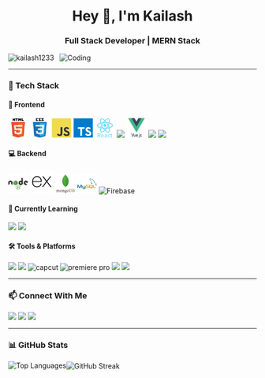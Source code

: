 <h1 align="center">Hey 👋, I'm Kailash</h1>
<h3 align="center">Full Stack Developer | MERN Stack</h3>

<img align="right" alt="Coding" width="400" src="https://user-images.githubusercontent.com/81328619/213875785-400ae517-156b-4aca-a787-bac75d84c393.gif" />

<p align="left"> <img src="https://komarev.com/ghpvc/?username=kailash1233&label=Profile%20views&color=ff0000&style=flat" alt="kailash1233" /> </p>

---

### 🔧 Tech Stack

#### 🚀 Frontend
<div>
  <img src="https://raw.githubusercontent.com/devicons/devicon/master/icons/html5/html5-original-wordmark.svg" width="40" />
  <img src="https://raw.githubusercontent.com/devicons/devicon/master/icons/css3/css3-original-wordmark.svg" width="40" />
  <img src="https://raw.githubusercontent.com/devicons/devicon/master/icons/javascript/javascript-original.svg" width="40" />
  <img src="https://raw.githubusercontent.com/devicons/devicon/master/icons/typescript/typescript-original.svg" width="40" />
  <img src="https://raw.githubusercontent.com/devicons/devicon/master/icons/react/react-original-wordmark.svg" width="40" />
  <img src="https://d2nir1j4sou8ez.cloudfront.net/wp-content/uploads/2021/12/nextjs-boilerplate-logo.png" width="40" />
  <img src="https://raw.githubusercontent.com/devicons/devicon/master/icons/vuejs/vuejs-original-wordmark.svg" width="40" />
  <img src="https://www.vectorlogo.zone/logos/tailwindcss/tailwindcss-icon.svg" width="40" />
  <img src="https://e7.pngegg.com/pngimages/439/345/png-clipart-bootstrap-logo-thumbnail-tech-companies.png" width="40" />
</div>

#### 💻 Backend
<div> <img src="https://raw.githubusercontent.com/devicons/devicon/master/icons/nodejs/nodejs-original-wordmark.svg" width="40" title="Node.js"/> <img src="https://raw.githubusercontent.com/devicons/devicon/master/icons/express/express-original.svg" width="40" style="background-color: white; padding: 4px; border-radius: 6px;" title="Express.js"/> <img src="https://raw.githubusercontent.com/devicons/devicon/master/icons/mongodb/mongodb-original-wordmark.svg" width="40" title="MongoDB"/> <img src="https://raw.githubusercontent.com/devicons/devicon/master/icons/mysql/mysql-original-wordmark.svg" width="40" title="MySQL"/> <img src="https://www.vectorlogo.zone/logos/firebase/firebase-icon.svg" width="40" title="Firebase"/> </div>

#### 🧠 Currently Learning
<div>
  <img src="https://cdn.jsdelivr.net/gh/devicons/devicon/icons/python/python-original.svg" width="40" />
  <img src="https://cdn.jsdelivr.net/gh/devicons/devicon/icons/c/c-original.svg" width="40" />
</div>

#### 🛠 Tools & Platforms
<div>
  <img src="https://www.vectorlogo.zone/logos/git-scm/git-scm-icon.svg" width="40" />
  <img src="https://www.vectorlogo.zone/logos/figma/figma-icon.svg" width="40" />
  <img src="https://qph.cf2.quoracdn.net/main-qimg-41dea8935933ee90f83d626abe1efe77" alt="capcut" width="40" />
  <img src="https://gdm-catalog-fmapi-prod.imgix.net/ProductLogo/10c52295-6788-4dc3-9124-ca065d009b7d.png" alt="premiere pro" width="40" />
  <img src="https://cdn.jsdelivr.net/gh/devicons/devicon/icons/visualstudio/visualstudio-plain.svg" width="40" />
  <img src="https://public.canva.site/logo/media/dfb96cc174513093cd6ed61489ccb750.svg" width="40" />
</div>

---

### 📫 Connect With Me
<p>
  <a href="https://www.linkedin.com/in/kailash1203/" target="_blank"><img src="https://raw.githubusercontent.com/rahuldkjain/github-profile-readme-generator/master/src/images/icons/Social/linked-in-alt.svg" height="30" /></a>
  <a href="https://www.instagram.com/kailash_61203/" target="_blank"><img src="https://raw.githubusercontent.com/rahuldkjain/github-profile-readme-generator/master/src/images/icons/Social/instagram.svg" height="30" /></a>
<!--   <a href="https://www.youtube.com/c/illusionalforce" target="_blank"><img src="https://raw.githubusercontent.com/rahuldkjain/github-profile-readme-generator/master/src/images/icons/Social/youtube.svg" height="30" /></a> -->
  <a href="https://x.com/Kailash61203" target="_blank"><img src="https://cdn-icons-png.flaticon.com/512/3670/3670151.png" height="30" /></a>
</p>

---

### 📊 GitHub Stats
<p>
  <img align="left" src="https://github-readme-stats.vercel.app/api/top-langs?username=kailash1233&show_icons=true&locale=en&layout=compact" alt="Top Languages" />
</p>

<p>
  <img align="center" src="https://github-readme-streak-stats.herokuapp.com/?user=kailash1233&" alt="GitHub Streak" />
</p>
